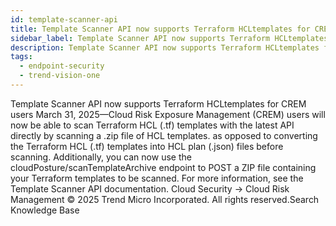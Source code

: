 ```yaml
---
id: template-scanner-api
title: Template Scanner API now supports Terraform HCLtemplates for CREM users
sidebar_label: Template Scanner API now supports Terraform HCLtemplates for CREM users
description: Template Scanner API now supports Terraform HCLtemplates for CREM users
tags:
  - endpoint-security
  - trend-vision-one
---
```


 Template Scanner API now supports Terraform HCLtemplates for CREM users March 31, 2025—Cloud Risk Exposure Management (CREM) users will now be able to scan Terraform HCL (.tf) templates with the latest API directly by scanning a .zip file of HCL templates. as opposed to converting the Terraform HCL (.tf) templates into HCL plan (.json) files before scanning. Additionally, you can now use the cloudPosture/scanTemplateArchive endpoint to POST a ZIP file containing your Terraform templates to be scanned. For more information, see the Template Scanner API documentation. Cloud Security → Cloud Risk Management © 2025 Trend Micro Incorporated. All rights reserved.Search Knowledge Base